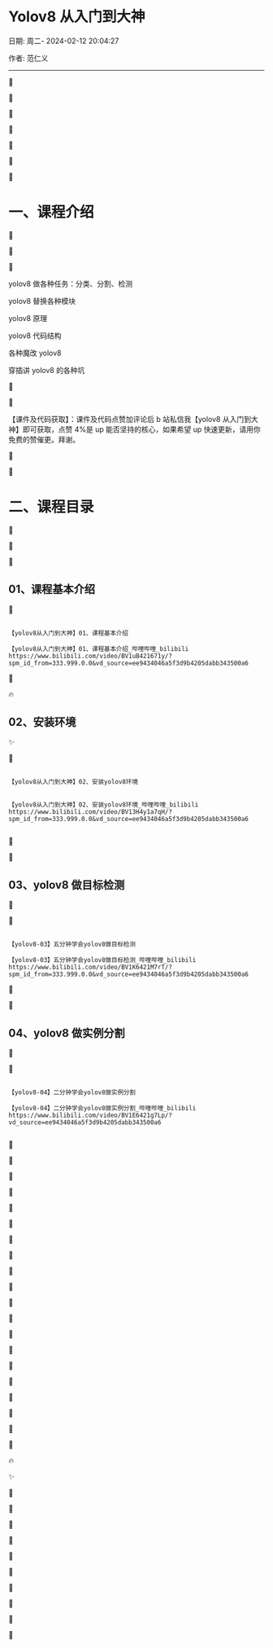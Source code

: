 # Yolov8 从入门到大神

日期: 周二- 2024-02-12 20:04:27

作者: 范仁义

---

🍎

🍓

🍊

🍒

🍌

🍑

🍍

# 一、课程介绍

🍉

🍇

🍋

yolov8 做各种任务：分类、分割、检测

yolov8 替换各种模块

yolov8 原理

yolov8 代码结构

各种魔改 yolov8

穿插讲 yolov8 的各种坑

🍅

🍐

【课件及代码获取】：课件及代码点赞加评论后 b 站私信我【yolov8 从入门到大神】即可获取，点赞 4%是 up 能否坚持的核心，如果希望 up 快速更新，请用你免费的赞催更。拜谢。

📖

🍧

# 二、课程目录

🍓

📒

🔧

## 01、课程基本介绍

🌱

```

【yolov8从入门到大神】01、课程基本介绍

【yolov8从入门到大神】01、课程基本介绍_哔哩哔哩_bilibili
https://www.bilibili.com/video/BV1uB421671y/?spm_id_from=333.999.0.0&vd_source=ee9434046a5f3d9b4205dabb343500a6

```

🌺

🔥

## 02、安装环境

✨

🍹

```

【yolov8从入门到大神】02、安装yolov8环境


【yolov8从入门到大神】02、安装yolov8环境_哔哩哔哩_bilibili
https://www.bilibili.com/video/BV13H4y1a7qH/?spm_id_from=333.999.0.0&vd_source=ee9434046a5f3d9b4205dabb343500a6


```

🧊

🍄

## 03、yolov8 做目标检测

🌷

💮

```

【yolov8-03】五分钟学会yolov8做目标检测

【yolov8-03】五分钟学会yolov8做目标检测_哔哩哔哩_bilibili
https://www.bilibili.com/video/BV1K6421M7rT/?spm_id_from=333.999.0.0&vd_source=ee9434046a5f3d9b4205dabb343500a6

```

🌸

🍁

## 04、yolov8 做实例分割

🌳

🌲

```

【yolov8-04】二分钟学会yolov8做实例分割

【yolov8-04】二分钟学会yolov8做实例分割_哔哩哔哩_bilibili
https://www.bilibili.com/video/BV1E6421g7Lp/?vd_source=ee9434046a5f3d9b4205dabb343500a6


```

🌴

🍎

🍓

🍊

🍒

🍌

🍑

🍍

🍉

🍇

🍋

🍅

🍐

📖

🍧

🍓

📒

🔧

🌱

🌺

🔥

✨

🍹

🧊

🍄

🌷

💮

🌸

🍁

🌳

🌲

🌴
